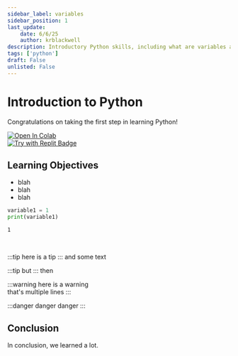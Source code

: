 ```yaml
---
sidebar_label: variables
sidebar_position: 1
last_update:
    date: 6/6/25
    author: krblackwell
description: Introductory Python skills, including what are variables and variable types.
tags: ['python']
draft: False
unlisted: False
---
```


# Introduction to Python

Congratulations on taking the first step in learning Python!

[![Open In Colab](https://colab.research.google.com/assets/colab-badge.svg)](https://colab.research.google.com/github/krblackwell/krblackwell.github.io/blob/main/notebooks/python/01-foundations/01-python-foundations-variables.ipynb)\
[![Try with Replit Badge](https://replit.com/badge?caption=Try%20with%20Replit)](https://replit.com/)


## Learning Objectives

- blah
- blah
- blah


```python
variable1 = 1
print(variable1)
```

<!-- markdownlint disable MD033 -->
<div class="output-cell">

    1


</div><br/>
<!-- markdownlint enable MD033 -->

:::tip
here is a tip
:::
and some text

:::tip
but
:::
then

:::warning
here is a warning\
that's multiple lines
:::

:::danger
danger danger
:::

## Conclusion

In conclusion, we learned a lot.
